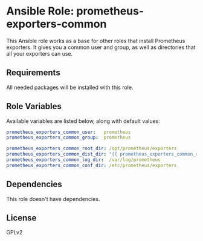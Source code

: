 # Ansible Role: prometheus-exporters-common

This Ansible role works as a base for other roles that install Prometheus exporters.  It gives you a common user and group, as well as directories that all your exporters can use.

## Requirements

All needed packages will be installed with this role.

## Role Variables

Available variables are listed below, along with default values:
```yaml
prometheus_exporters_common_user:   prometheus
prometheus_exporters_common_group:  prometheus

prometheus_exporters_common_root_dir: /opt/prometheus/exporters
prometheus_exporters_common_dist_dir: "{{ prometheus_exporters_common_root_dir }}/dist"
prometheus_exporters_common_log_dir:  /var/log/prometheus
prometheus_exporters_common_conf_dir: /etc/prometheus/exporters
```
## Dependencies

This role doesn't have dependencies.

## License

GPLv2
